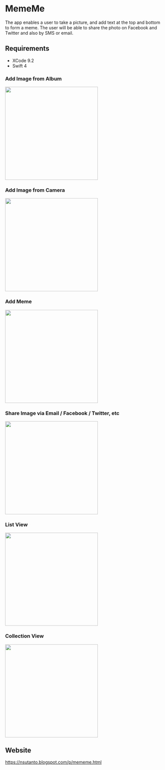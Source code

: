 # MemeMe

The app enables a user to take a picture, and add text at the top and bottom to form a meme. The user will be able to share the photo on Facebook and Twitter and also by SMS or email.

## Requirements
- XCode 9.2
- Swift 4

### Add Image from Album
<img src="https://media.giphy.com/media/xUNd9S805lOlEpTh6M/giphy.gif" width="300">

### Add Image from Camera
<img src="https://media.giphy.com/media/26Fff0MF64YyDnk0U/giphy.gif" width="300">

### Add Meme
<img src="https://media.giphy.com/media/26FfjnOMSG8FSHcsw/giphy.gif" width="300">

### Share Image via Email / Facebook / Twitter, etc
<img src="https://media.giphy.com/media/3ohjV5hktwdn0BOxPy/giphy.gif" width="300">

### List View
<img src="https://media.giphy.com/media/xUNda5cTGvf23mM9CE/giphy.gif" width="300">

### Collection View
<img src="https://media.giphy.com/media/3ohjV9TIlQd5ivpEA0/giphy.gif" width="300">

## Website
https://nsutanto.blogspot.com/p/mememe.html


